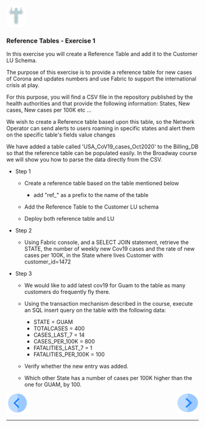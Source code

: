 ![](/academy/Training_Level_1/03_fabric_basic_LU/images/Exercise.png) 

### Reference Tables - Exercise 1

In this exercise you will create a Reference Table and add it to the Customer LU Schema.

The purpose of this exercise is to provide a reference table for new cases of Corona and updates numbers and use Fabric to support the international crisis at play.

For this purpose, you will find a CSV file in the repository published by the health authorities and that provide the following information: States, New cases, New cases per 100K etc ... 

We wish to create a Reference table based upon this table, so the Network Operator can send alerts to users roaming in specific states and alert them on the specific table's fields value changes

We have added a table called 'USA_CoV19_cases_Oct2020' to the Billing_DB so that the reference table can be populated easily. In the Broadway course we will show you how to parse the data directly from the CSV.

- Step 1

  - Create a reference table based on the table mentioned below

    - add "ref_" as a prefix to the name of the table 

  - Add the Reference Table to the Customer LU schema

  - Deploy both reference table and LU

    

- Step 2

  - Using Fabric console, and a SELECT JOIN statement, retrieve the STATE, the number of weekly new Cov19 cases  and the rate of new cases per 100K, in the State where lives Customer with customer_id=1472
  
    

- Step 3

  - We would like to add latest cov19 for Guam to the table as many customers do frequently fly there.
  - Using the transaction mechanism described in the course, execute an SQL insert query on the table with the following data:
    - STATE = GUAM
    - TOTALCASES = 400
    - CASES_LAST_7 = 14
    - CASES_PER_100K = 800
    - FATALITIES_LAST_7 = 1
    - FATALITIES_PER_100K = 100    


  - Verify whether the new entry was added.

 
  - Which other State has a number of cases per 100K higher than the one for GUAM, by 100.

    





[![Previous](/articles/images/Previous.png)](/academy/Training_Level_1/07_jobs_and_batch_services/02_jobs_and_batches_flow.md)[<img align="right" width="60" height="54" src="/articles/images/Next.png">](/academy/Training_Level_1/07_jobs_and_batch_services/04_jobs_and_batches_flow_solutions.md)

------

